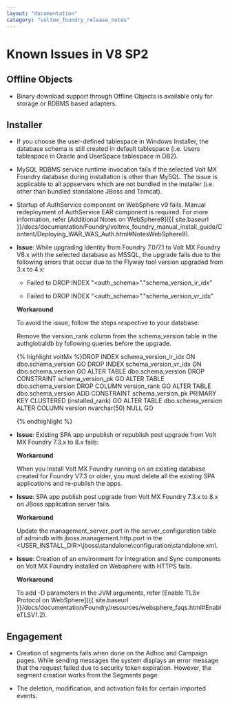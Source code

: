 ```yaml
---
layout: "documentation"
category: "voltmx_foundry_release_notes"
---
```

                          

Known Issues in V8 SP2
======================

Offline Objects
---------------

*   Binary download support through Offline Objects is available only for storage or RDBMS based adapters.
    

Installer
---------

*   If you choose the user-defined tablespace in Windows Installer, the database schema is still created in default tablespace (i.e. Users tablespace in Oracle and UserSpace tablespace in DB2).
    
*   MySQL RDBMS service runtime invocation fails if the selected Volt MX Foundry database during installation is other than MySQL. The issue is applicable to all appservers which are not bundled in the installer (i.e. other than bundled standalone JBoss and Tomcat).
    
*   Startup of AuthService component on WebSphere v9 fails. Manual redeployment of AuthService EAR component is required. For more information, refer [Additional Notes on WebSphere9]({{ site.baseurl }}/docs/documentation/Foundry/voltmx_foundry_manual_install_guide/Content/Deploying_WAR_WAS_Auth.html#NotesWebSphere9).
    

*   **Issue**: While upgrading Identity from Foundry 7.0/7.1 to Volt MX Foundry V8.x with the selected database as MSSQL, the upgrade fails due to the following errors that occur due to the Flyway tool version upgraded from 3.x to 4.x:
    
    *   Failed to DROP INDEX "<auth\_schema>"."schema\_version\_ir\_idx"
        
    *   Failed to DROP INDEX "<auth\_schema>"."schema\_version\_vr\_idx"
        
    
    **Workaround**
    
    To avoid the issue, follow the steps respective to your database:
    
    Remove the version\_rank column from the schema\_version table in the authglobaldb by following queries before the upgrade.
    
    {% highlight voltMx %}DROP INDEX schema_version_ir_idx ON dbo.schema_version
    GO
    DROP INDEX schema_version_vr_idx ON dbo.schema_version
    GO
    ALTER TABLE dbo.schema_version DROP CONSTRAINT schema_version_pk
    GO
    ALTER TABLE dbo.schema_version DROP COLUMN version_rank
    GO
    ALTER TABLE dbo.schema_version ADD CONSTRAINT schema_version_pk PRIMARY KEY CLUSTERED (installed_rank)
    GO
    ALTER TABLE dbo.schema_version ALTER COLUMN version nvarchar(50) NULL
    GO
    
    {% endhighlight %}

*   **Issue**: Existing SPA app unpublish or republish post upgrade from Volt MX Foundry 7.3.x to 8.x fails:
    
    **Workaround**
    
    When you install Volt MX Foundry running on an existing database created for Foundry V7.3 or older, you must delete all the existing SPA applications and re-publish the apps.
    

*   **Issue**: SPA app publish post upgrade from Volt MX Foundry 7.3.x to 8.x on JBoss application server fails.
    
    **Workaround**
    
    Update the management\_server\_port in the server\_configuration table of admindb with jboss.management.http.port in the <USER\_INSTALL\_DIR>\\jboss\\standalone\\configuration\\standalone.xml.
    

*   **Issue**: Creation of an environment for Integration and Sync components on Volt MX Foundry installed on Websphere with HTTPS fails.
    
    **Workaround**
    
    To add -D parameters in the JVM arguments, refer [Enable TLSv Protocol on WebSphere]({{ site.baseurl }}/docs/documentation/Foundry/resources/websphere_faqs.html#EnableTLSV1.2).
    

Engagement
----------

*   Creation of segments fails when done on the Adhoc and Campaign pages. While sending messages the system displays an error message that the request failed due to security token expiration. However, the segment creation works from the Segments page.
    
*   The deletion, modification, and activation fails for certain imported events.
